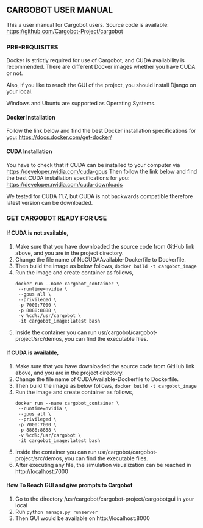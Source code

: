 ## __CARGOBOT USER MANUAL__

This a user manual for Cargobot users.
Source code is available: https://github.com/Cargobot-Project/cargobot

### __PRE-REQUISITES__

Docker is strictly required for use of Cargobot, and CUDA availability is recommended. There are different Docker images whether you have CUDA or not.

Also, if you like to reach the GUI of the project, you should install Django on your local. 

Windows and Ubuntu are supported as Operating Systems.

#### __Docker Installation__

Follow the link below and find the best Docker installation specifications for you:
https://docs.docker.com/get-docker/

#### __CUDA Installation__

You have to check that if CUDA can be installed to your computer via https://developer.nvidia.com/cuda-gpus 
Then follow the link below and find the best CUDA installation specifications for you:
https://developer.nvidia.com/cuda-downloads

We tested for CUDA 11.7, but CUDA is not backwards compatible therefore latest version can be downloaded.

### __GET CARGOBOT READY FOR USE__

#### __If CUDA is not available,__ 

1. Make sure that you have downloaded the source code from GitHub link above, and you are in the project directory.
2. Change the file name of NoCUDAAvailable-Dockerfile to Dockerfile.
3. Then build the image as below follows, 
   ``` docker build -t cargobot_image ```
4. Run the image and create container as follows,
   ``` 
   docker run --name cargobot_container \
	--runtime=nvidia \
	--gpus all \
	--privileged \
	-p 7000:7000 \
   	-p 8888:8888 \
	-v %cd%:/usr/cargobot \
	-it cargobot_image:latest bash 
    ```
5. Inside the container you can run usr/cargobot/cargobot-project/src/demos, you can find the executable files.

#### __If CUDA is available,__

1. Make sure that you have downloaded the source code from GitHub link above, and you are in the project directory.
2. Change the file name of CUDAAvailable-Dockerfile to Dockerfile.
3. Then build the image as below follows, 
   ``` docker build -t cargobot_image ```
4. Run the image and create container as follows,
   ``` 
   docker run --name cargobot_container \
	--runtime=nvidia \
	--gpus all \
	--privileged \
	-p 7000:7000 \
   	-p 8888:8888 \
	-v %cd%:/usr/cargobot \
	-it cargobot_image:latest bash 
    ```
5. Inside the container you can run usr/cargobot/cargobot-project/src/demos, you can find the executable files.
6. After executing any file, the simulation visualization can be reached in http://localhost:7000

#### How To Reach GUI and give prompts to Cargobot

1. Go to the directory /usr/cargobot/cargobot-project/cargobotgui in your local
2. Run ``` python manage.py runserver ```
3. Then GUI would be available on http://localhost:8000

